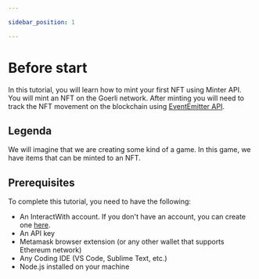 ```yaml
---

sidebar_position: 1

---
```


# Before start

In this tutorial, you will learn how to mint your first NFT using Minter API. You will mint an NFT on the Goerli network. After minting you will need to track the NFT movement on the blockchain using [EventEmitter API](/docs/api/getting-started/event-emitters).

## Legenda

We will imagine that we are creating some kind of a game. In this game, we have items that can be minted to an NFT. 

## Prerequisites

To complete this tutorial, you need to have the following:

- An InteractWith account. If you don't have an account, you can create one [here](https://app.interactwith.io/register).
- An API key
- Metamask browser extension (or any other wallet that supports Ethereum network)
- Any Coding IDE (VS Code, Sublime Text, etc.)
- Node.js installed on your machine